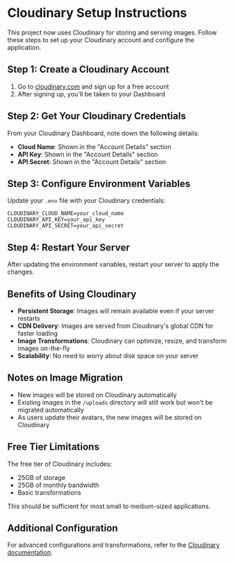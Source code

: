 # Cloudinary Setup Instructions

This project now uses Cloudinary for storing and serving images. Follow these steps to set up your Cloudinary account and configure the application.

## Step 1: Create a Cloudinary Account

1. Go to [cloudinary.com](https://cloudinary.com/) and sign up for a free account
2. After signing up, you'll be taken to your Dashboard

## Step 2: Get Your Cloudinary Credentials

From your Cloudinary Dashboard, note down the following details:

- **Cloud Name**: Shown in the "Account Details" section
- **API Key**: Shown in the "Account Details" section
- **API Secret**: Shown in the "Account Details" section

## Step 3: Configure Environment Variables

Update your `.env` file with your Cloudinary credentials:

```
CLOUDINARY_CLOUD_NAME=your_cloud_name
CLOUDINARY_API_KEY=your_api_key
CLOUDINARY_API_SECRET=your_api_secret
```

## Step 4: Restart Your Server

After updating the environment variables, restart your server to apply the changes.

## Benefits of Using Cloudinary

- **Persistent Storage**: Images will remain available even if your server restarts
- **CDN Delivery**: Images are served from Cloudinary's global CDN for faster loading
- **Image Transformations**: Cloudinary can optimize, resize, and transform images on-the-fly
- **Scalability**: No need to worry about disk space on your server

## Notes on Image Migration

- New images will be stored on Cloudinary automatically
- Existing images in the `/uploads` directory will still work but won't be migrated automatically
- As users update their avatars, the new images will be stored on Cloudinary

## Free Tier Limitations

The free tier of Cloudinary includes:

- 25GB of storage
- 25GB of monthly bandwidth
- Basic transformations

This should be sufficient for most small to medium-sized applications.

## Additional Configuration

For advanced configurations and transformations, refer to the [Cloudinary documentation](https://cloudinary.com/documentation). 